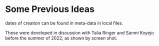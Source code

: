 # Some Previous Ideas

dates of creation can be found in meta-data in local files.

These were developed in discussion with Talia Ringer and Sanmi Koyejo before the summer of 2022, as shown by screen shot.
